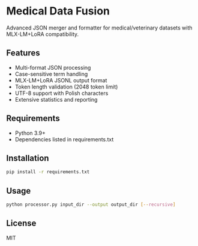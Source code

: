 # Medical Data Fusion

Advanced JSON merger and formatter for medical/veterinary datasets with MLX-LM+LoRA compatibility.

## Features

- Multi-format JSON processing
- Case-sensitive term handling
- MLX-LM+LoRA JSONL output format
- Token length validation (2048 token limit)
- UTF-8 support with Polish characters
- Extensive statistics and reporting

## Requirements

- Python 3.9+
- Dependencies listed in requirements.txt

## Installation

```bash
pip install -r requirements.txt
```

## Usage

```bash
python processor.py input_dir --output output_dir [--recursive]
```

## License

MIT